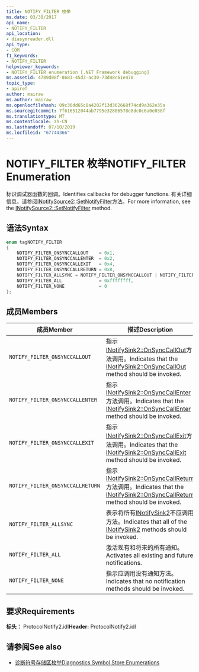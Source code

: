```yaml
---
title: NOTIFY_FILTER 枚举
ms.date: 03/30/2017
api_name:
- NOTIFY_FILTER
api_location:
- diasymreader.dll
api_type:
- COM
f1_keywords:
- NOTIFY_FILTER
helpviewer_keywords:
- NOTIFY_FILTER enumeration [.NET Framework debugging]
ms.assetid: 4789d08f-8683-45d3-ac30-73d48c61e470
topic_type:
- apiref
author: mairaw
ms.author: mairaw
ms.openlocfilehash: 09c36dd65c8a4202f13d362668f74cd9a362e35a
ms.sourcegitcommit: 7f616512044ab7795e32806578e8dc0c6a0e038f
ms.translationtype: MT
ms.contentlocale: zh-CN
ms.lasthandoff: 07/10/2019
ms.locfileid: "67744366"
---
```

# <a name="notifyfilter-enumeration"></a><span data-ttu-id="e9f82-102">NOTIFY_FILTER 枚举</span><span class="sxs-lookup"><span data-stu-id="e9f82-102">NOTIFY_FILTER Enumeration</span></span>
<span data-ttu-id="e9f82-103">标识调试器函数的回调。</span><span class="sxs-lookup"><span data-stu-id="e9f82-103">Identifies callbacks for debugger functions.</span></span> <span data-ttu-id="e9f82-104">有关详细信息，请参阅[INotifySource2::SetNotifyFilter](../../../../docs/framework/unmanaged-api/diagnostics/inotifysource2-setnotifyfilter-method.md)方法。</span><span class="sxs-lookup"><span data-stu-id="e9f82-104">For more information, see the [INotifySource2::SetNotifyFilter](../../../../docs/framework/unmanaged-api/diagnostics/inotifysource2-setnotifyfilter-method.md) method.</span></span>  
  
## <a name="syntax"></a><span data-ttu-id="e9f82-105">语法</span><span class="sxs-lookup"><span data-stu-id="e9f82-105">Syntax</span></span>  
  
```cpp  
enum tagNOTIFY_FILTER  
{  
    NOTIFY_FILTER_ONSYNCCALLOUT    = 0x1,  
    NOTIFY_FILTER_ONSYNCCALLENTER  = 0x2,  
    NOTIFY_FILTER_ONSYNCCALLEXIT   = 0x4,  
    NOTIFY_FILTER_ONSYNCCALLRETURN = 0x8,  
    NOTIFY_FILTER_ALLSYNC = NOTIFY_FILTER_ONSYNCCALLOUT | NOTIFY_FILTER_ONSYNCCALLENTER | NOTIFY_FILTER_ONSYNCCALLEXIT | NOTIFY_FILTER_ONSYNCCALLRETURN,  
    NOTIFY_FILTER_ALL              = 0xffffffff,  
    NOTIFY_FILTER_NONE             = 0  
};  
```  
  
## <a name="members"></a><span data-ttu-id="e9f82-106">成员</span><span class="sxs-lookup"><span data-stu-id="e9f82-106">Members</span></span>  
  
|<span data-ttu-id="e9f82-107">成员</span><span class="sxs-lookup"><span data-stu-id="e9f82-107">Member</span></span>|<span data-ttu-id="e9f82-108">描述</span><span class="sxs-lookup"><span data-stu-id="e9f82-108">Description</span></span>|  
|------------|-----------------|  
|`NOTIFY_FILTER_ONSYNCCALLOUT`|<span data-ttu-id="e9f82-109">指示[INotifySink2::OnSyncCallOut](../../../../docs/framework/unmanaged-api/diagnostics/inotifysink2-onsynccallout-method.md)方法调用。</span><span class="sxs-lookup"><span data-stu-id="e9f82-109">Indicates that the [INotifySink2::OnSyncCallOut](../../../../docs/framework/unmanaged-api/diagnostics/inotifysink2-onsynccallout-method.md) method should be invoked.</span></span>|  
|`NOTIFY_FILTER_ONSYNCCALLENTER`|<span data-ttu-id="e9f82-110">指示[INotifySink2::OnSyncCallEnter](../../../../docs/framework/unmanaged-api/diagnostics/inotifysink2-onsynccallenter-method.md)方法调用。</span><span class="sxs-lookup"><span data-stu-id="e9f82-110">Indicates that the [INotifySink2::OnSyncCallEnter](../../../../docs/framework/unmanaged-api/diagnostics/inotifysink2-onsynccallenter-method.md) method should be invoked.</span></span>|  
|`NOTIFY_FILTER_ONSYNCCALLEXIT`|<span data-ttu-id="e9f82-111">指示[INotifySink2::OnSyncCallExit](../../../../docs/framework/unmanaged-api/diagnostics/inotifysink2-onsynccallexit-method.md)方法调用。</span><span class="sxs-lookup"><span data-stu-id="e9f82-111">Indicates that the [INotifySink2::OnSyncCallExit](../../../../docs/framework/unmanaged-api/diagnostics/inotifysink2-onsynccallexit-method.md) method should be invoked.</span></span>|  
|`NOTIFY_FILTER_ONSYNCCALLRETURN`|<span data-ttu-id="e9f82-112">指示[INotifySink2::OnSyncCallReturn](../../../../docs/framework/unmanaged-api/diagnostics/inotifysink2-onsynccallreturn-method.md)方法调用。</span><span class="sxs-lookup"><span data-stu-id="e9f82-112">Indicates that the [INotifySink2::OnSyncCallReturn](../../../../docs/framework/unmanaged-api/diagnostics/inotifysink2-onsynccallreturn-method.md) method should be invoked.</span></span>|  
|`NOTIFY_FILTER_ALLSYNC`|<span data-ttu-id="e9f82-113">表示将所有[INotifySink2](../../../../docs/framework/unmanaged-api/diagnostics/inotifysink2-interface.md)不应调用方法。</span><span class="sxs-lookup"><span data-stu-id="e9f82-113">Indicates that all of the [INotifySink2](../../../../docs/framework/unmanaged-api/diagnostics/inotifysink2-interface.md) methods should be invoked.</span></span>|  
|`NOTIFY_FILTER_ALL`|<span data-ttu-id="e9f82-114">激活现有和将来的所有通知。</span><span class="sxs-lookup"><span data-stu-id="e9f82-114">Activates all existing and future notifications.</span></span>|  
|`NOTIFY_FILTER_NONE`|<span data-ttu-id="e9f82-115">指示应调用没有通知方法。</span><span class="sxs-lookup"><span data-stu-id="e9f82-115">Indicates that no notification methods should be invoked.</span></span>|  
  
## <a name="requirements"></a><span data-ttu-id="e9f82-116">要求</span><span class="sxs-lookup"><span data-stu-id="e9f82-116">Requirements</span></span>  
 <span data-ttu-id="e9f82-117">**标头：** ProtocolNotify2.idl</span><span class="sxs-lookup"><span data-stu-id="e9f82-117">**Header:** ProtocolNotify2.idl</span></span>  
  
## <a name="see-also"></a><span data-ttu-id="e9f82-118">请参阅</span><span class="sxs-lookup"><span data-stu-id="e9f82-118">See also</span></span>

- [<span data-ttu-id="e9f82-119">诊断符号存储区枚举</span><span class="sxs-lookup"><span data-stu-id="e9f82-119">Diagnostics Symbol Store Enumerations</span></span>](../../../../docs/framework/unmanaged-api/diagnostics/diagnostics-symbol-store-enumerations.md)
